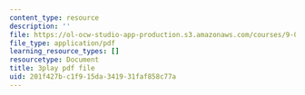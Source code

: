 ```yaml
---
content_type: resource
description: ''
file: https://ol-ocw-studio-app-production.s3.amazonaws.com/courses/9-00sc-introduction-to-psychology-fall-2011/201f427bc1f915da341931faf858c77a_SjjGiqf96rI.pdf
file_type: application/pdf
learning_resource_types: []
resourcetype: Document
title: 3play pdf file
uid: 201f427b-c1f9-15da-3419-31faf858c77a
---
```

